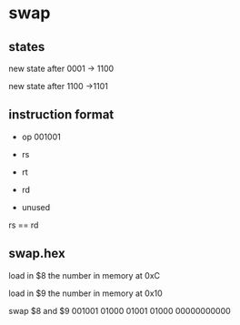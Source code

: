 # swap

## states

new state after 0001 -> 1100

new state after 1100 ->1101

## instruction format

- op 001001

- rs

- rt

- rd

- unused

rs == rd

## swap.hex

load in \$8 the number in memory at 0xC 

load in \$9 the number in memory at 0x10

swap \$8 and \$9
001001 01000 01001 01000 00000000000
